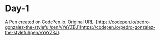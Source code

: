 # Day-1

A Pen created on CodePen.io. Original URL: [https://codepen.io/pedro-gonzalez-the-styleful/pen/vYeYZBJ](https://codepen.io/pedro-gonzalez-the-styleful/pen/vYeYZBJ).


